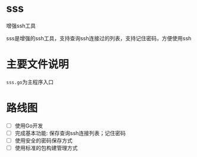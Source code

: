 # sss
增强ssh工具

sss是增强的ssh工具，支持查询ssh连接过的列表，支持记住密码，方便使用ssh

# 主要文件说明

`sss.go`为主程序入口

# 路线图
 - [ ] 使用Go开发
 - [ ] 完成基本功能: 保存查询ssh连接列表；记住密码
 - [ ] 使用安全的密码保存方式
 - [ ] 使用标准的包构建管理方式
